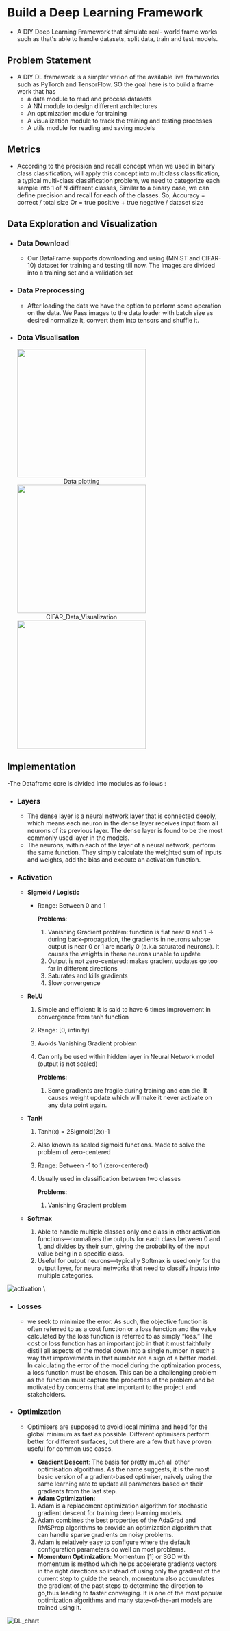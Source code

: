 # Build a Deep Learning Framework
 -  A DIY Deep Learning Framework that simulate real- world frame works such as  that's able to handle datasets, split data, train and test models.

## Problem Statement

 - A DIY DL framework is a simpler verion of the available live frameworks such as PyTorch and TensorFlow. SO the goal here is to build a frame work that has 
     * a data module to read and process datasets
     * A NN module to design different architectures
     * An optimization module for training
     * A visualization module to track the training and testing processes
     * A utils module for reading and saving models

## Metrics
 - According to the precision and recall concept when we used in binary class  classification, will apply this concept into multiclass classification,  a typical multi-class classification problem, we need to categorize each sample into 1 of N different classes,
Similar to a binary case, we can define precision and recall for each of the classes. 
So, Accuracy = correct / total size
Or  = true positive + true negative / dataset size 

## Data Exploration and Visualization
  * ### Data Download 
     - Our DataFrame supports downloading and using (MNIST and CIFAR-10) dataset for training and testing till now. The images are divided into a training set and a validation set
  * ### Data Preprocessing 
      - After loading the data we have the option to perform some operation on the data. We Pass images to the data loader with batch size as desired normalize it, convert them into tensors and shuffle it. 
  * ### Data Visualisation  

    <div class="row">
       <div class="column">
         <img src="https://raw.githubusercontent.com/Mostafa-ashraf19/DL_framework-/master/Images/birdy.png?token=AN55WNTF74ET6SEXSCHFXTTAC3UFY"                       height="300" width="300" />
            <div class="caption" style="width: 300; text-align: center" > Data plotting </div>  
       </div>
       <div class="column">
         <img src="https://github.com/Mostafa-ashraf19/DL_framework-/blob/master/Images/CIFAR%20data%20vis.png" height="300" width="300"/>
                  <div class="caption" style="width: 300; text-align: center" > CIFAR_Data_Visualization </div>  
       </div>
       <div class="column">
        <img src="https://github.com/Mostafa-ashraf19/DL_framework-/blob/master/Images/MNIST_Data_vis.png"  height="300" width="300" />
       </div>     
    </div>
##  Implementation
   -The Dataframe core is divided into modules as follows :
   * ### Layers 
       - The dense layer is a neural network layer that is connected deeply, which means each neuron in the dense layer receives input from all neurons of its previous layer. The dense layer is found to be the most commonly used layer in the models.
       - The neurons, within each of the layer of a neural network, perform the same function. They simply calculate the weighted sum of inputs and weights, add the bias and execute an activation function.
       
  * ### Activation
       - __Sigmoid / Logistic__
         - Range: Between 0 and 1

            ****Problems****:
           1. Vanishing Gradient problem: function is flat near 0 and 1 → during back-propagation, the gradients in neurons whose output is near 0 or 1 are nearly 0 (a.k.a saturated neurons). It causes the weights in these neurons unable to update
           2. Output is not zero-centered: makes gradient updates go too far in different directions
           3. Saturates and kills gradients
           4. Slow convergence
           
       - __ReLU__
           1. Simple and efficient: It is said to have 6 times improvement in convergence from tanh function
           2. Range: [0, infinity)
           3. Avoids Vanishing Gradient problem
           4. Can only be used within hidden layer in Neural Network model (output is not scaled)
           
                 ****Problems****:
                1. Some gradients are fragile during training and can die. It causes weight update which will make it never activate on any data point again.
       
       - __TanH__
           1. Tanh(x) = 2Sigmoid(2x)-1
           2. Also known as scaled sigmoid functions. Made to solve the problem of zero-centered
           3. Range: Between -1 to 1 (zero-centered)
           4. Usually used in classification between two classes
           
                 ****Problems****:
                 1. Vanishing Gradient problem
       - __Softmax__
         1. Able to handle multiple classes only one class in other activation functions—normalizes the outputs for each class between 0 and 1, and divides by their sum, giving the probability of the input value being in a specific class.
         2. Useful for output neurons—typically Softmax is used only for the output layer, for neural networks that need to classify inputs into multiple categories.
          
         
  ![activation](https://raw.githubusercontent.com/Mostafa-ashraf19/DL_framework-/master/Images/activation.png?token=AN55WNU3NIXNW22K24ISVHLAC3T5A) \
  * ### Losses 
      - we seek to minimize the error. As such, the objective function is often referred to as a cost function or a loss function and the value calculated by the loss function is referred to as simply “loss.”
The cost or loss function has an important job in that it must faithfully distill all aspects of the model down into a single number in such a way that improvements in that number are a sign of a better model.
In calculating the error of the model during the optimization process, a loss function must be chosen.
This can be a challenging problem as the function must capture the properties of the problem and be motivated by concerns that are important to the project and stakeholders.
 
  * ### Optimization
      - Optimisers are supposed to avoid local minima and head for the global minimum as fast as possible. Different optimisers perform better for different surfaces, but there are a few that have proven useful for common use cases. 
         -  __Gradient Descent__: 
           The basis for pretty much all other optimisation algorithms. As the name suggests, it is the most basic version of a gradient-based optimiser, naively using the same learning rate to update all parameters based on their gradients from the last step.
          - __Adam Optimization__:
          1. Adam is a replacement optimization algorithm for stochastic gradient descent for training deep learning models.
          2. Adam combines the best properties of the AdaGrad and RMSProp algorithms to provide an optimization algorithm that can handle sparse gradients on noisy problems.
          3. Adam is relatively easy to configure where the default configuration parameters do well on most problems.
          
          - __Momentum Optimization__:
           Momentum [1] or SGD with momentum is method which helps accelerate gradients vectors in the right directions so instead of using only the gradient of the current step to guide the search, momentum also accumulates the gradient of the past steps to determine the direction to go,thus leading to faster converging. It is one of the most popular optimization algorithms and many state-of-the-art models are trained using it.
           
            
  
  
 

![DL_chart](https://raw.githubusercontent.com/Mostafa-ashraf19/DL_framework-/master/Images/DL_chart.jpg?token=AN55WNTF3PLJ3TSKGJYPOCLAC3UZC)

